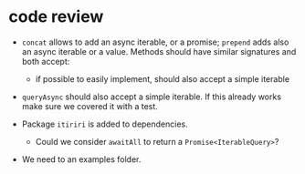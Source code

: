 # code review

* `concat` allows to add an async iterable, or a promise; `prepend` adds also an async iterable or a value. Methods should have similar signatures and both accept:
  * if possible to easily implement, should also accept a simple iterable

* `queryAsync` should also accept a simple iterable. If this already works make sure we covered it with a test.
* Package `itiriri` is added to dependencies.
  * Could we consider `awaitAll` to return a `Promise<IterableQuery>`?

* We need to an examples folder.